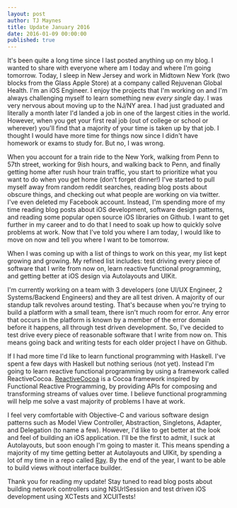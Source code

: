 ```yaml
---
layout: post
author: TJ Maynes
title: Update January 2016
date: 2016-01-09 00:00:00
published: true
---
```

It's been quite a long time since I last posted anything up on my blog. I wanted to share with everyone where am I today and where I'm going tomorrow. Today, I sleep in New Jersey and work in Midtown New York (two blocks from the Glass Apple Store) at a company called Rejuvenan Global Health. I'm an iOS Engineer. I enjoy the projects that I'm working on and I'm always challenging myself to learn something new *every single* day. I was very nervous about moving up to the NJ/NY area. I had just graduated and literally a month later I'd landed a job in one of the largest cities in the world. However, when you get your first real job (out of college or school or wherever) you'll find that a majority of your time is taken up by that job. I thought I would have more time for things now since I didn't have homework or exams to study for. But no, I was wrong.

When you account for a train ride to the New York, walking from Penn to 57th street, working for 9ish hours, and walking back to Penn, and finally getting home after rush hour train traffic, you start to prioritize what you want to do when you get home (don't forget dinner!) I've started to pull myself away from random reddit searches, reading blog posts about obscure things, and checking out what people are working on via twitter. I've even deleted my Facebook account. Instead, I'm spending more of my time reading blog posts about iOS development, software design patterns, and reading some popular open source iOS libraries on Github. I want to get further in my career and to do that I need to soak up how to quickly solve problems at work. Now that I've told you where I am today, I would like to move on now and tell you where I want to be tomorrow.

When I was coming up with a list of things to work on this year, my list kept growing and growing. My refined list includes: test driving every piece of software that I write from now on, learn reactive functional programming, and getting better at iOS design via Autolayouts and UIKit.

I'm currently working on a team with 3 developers (one UI/UX Engineer, 2 Systems/Backend Engineers) and they are all test driven. A majority of our standup talk revolves around testing. That's because when you're trying to build a platform with a small team, there isn't much room for error. Any error that occurs in the platform is known by a member of the error domain before it happens, all through test driven development. So, I've decided to test drive every piece of reasonable software that I write from now on. This means going back and writing tests for each older project I have on Github.

If I had more time I'd like to learn functional programming with Haskell. I've spent a few days with Haskell but nothing serious (not yet). Instead I'm going to learn reactive functional programming by using a framework called ReactiveCocoa. [ReactiveCocoa](https://github.com/ReactiveCocoa/ReactiveCocoa) is a Cocoa framework inspired by Functional Reactive Programming, by providing APIs for composing and transforming streams of values over time. I believe functional programming will help me solve a vast majority of problems I have at work.

I feel very comfortable with Objective-C and various software design patterns such as Model View Controller, Abstraction, Singletons, Adapter, and Delegation (to name a few). However, I'd like to get better at the look and feel of building an iOS application. I'll be the first to admit, I suck at Autolayouts, but soon enough I'm going to master it. This means spending a majority of my time getting better at Autolayouts and UIKit, by spending a lot of my time in a repo called [Ray](https://github.com/tjmaynes/ray). By the end of the year, I want to be able to build views without interface builder.

Thank you for reading my update! Stay tuned to read blog posts about building network controllers using NSUrlSession and test driven iOS development using XCTests and XCUITests!
